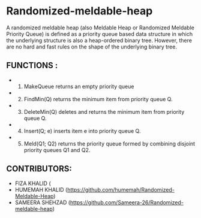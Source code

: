 # Randomized-meldable-heap
A randomized meldable heap (also Meldable Heap or Randomized Meldable Priority Queue) is defined as a priority queue based data structure in which the underlying structure is also a heap-ordered binary tree. However, there are no hard and fast rules on the shape of the underlying binary tree.

## FUNCTIONS :
+ 1. MakeQueue returns an empty priority queue
+ 2. FindMin(Q) returns the minimum item from priority queue Q.
+ 3. DeleteMin(Q) deletes and returns the minimum item from priority queue Q.
+ 4. Insert(Q; e) inserts item e into priority queue Q.
+ 5. Meld(Q1; Q2) returns the priority queue formed by combining disjoint priority queues Q1 and Q2.

## CONTRIBUTORS:
- FIZA KHALID (
- HUMEMAH KHALID (https://github.com/humemah/Randomized-Meldable-Heap)
- SAMEERA SHEHZAD (https://github.com/Sameera-26/Randomized-meldable-heap)
